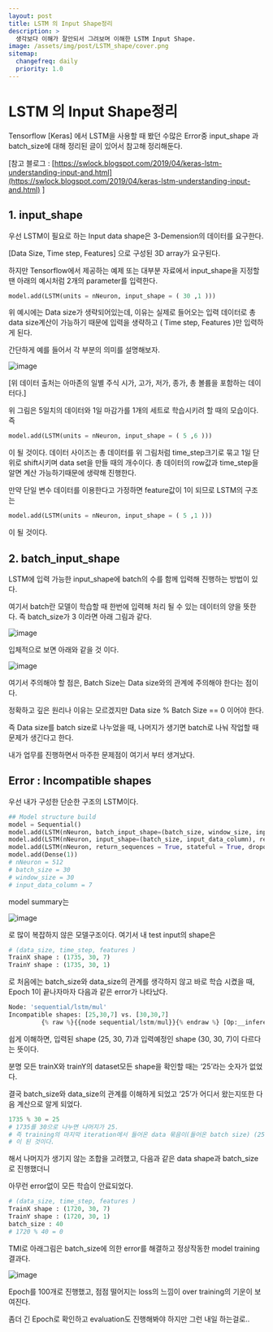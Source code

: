 ```yaml
---
layout: post
title: LSTM 의 Input Shape정리
description: >
  생각보다 이해가 잘안되서 그려보며 이해한 LSTM Input Shape.
image: /assets/img/post/LSTM_shape/cover.png
sitemap:
  changefreq: daily
  priority: 1.0
---
```


# LSTM 의 Input Shape정리

Tensorflow [Keras] 에서 LSTM을 사용할 때 봤던 수많은 Error중 input_shape 과 batch_size에 대해 정리된 글이 있어서 참고해 정리해둔다.

[참고 블로그 : [https://swlock.blogspot.com/2019/04/keras-lstm-understanding-input-and.html](https://swlock.blogspot.com/2019/04/keras-lstm-understanding-input-and.html) ]

## 1. input_shape

우선 LSTM이 필요로 하는 Input data shape은 3-Demension의 데이터를 요구한다.

[Data Size, Time step, Features] 으로 구성된 3D array가 요구된다.

하지만 Tensorflow에서 제공하는 예제 또는 대부분 자료에서 input_shape을 지정할 땐 아래의 예시처럼 2개의 parameter를 입력한다.

```python
model.add(LSTM(units = nNeuron, input_shape = ( 30 ,1 )))
```

위 예시에는 Data size가 생략되어있는데, 이유는 실제로 들어오는 입력 데이터로 총 data size계산이 가능하기 때문에 입력을 생략하고 ( Time step, Features )만 입력하게 된다.

간단하게 예를 들어서 각 부분의 의미를 설명해보자.

![image](../../assets/img/post/LSTM_shape/shape_structure_2.png)

[위 데이터 출처는 아마존의 일별 주식 시가, 고가, 저가, 종가, 총 볼륨을 포함하는 데이터다.]

위 그림은 5일치의 데이터와 1일 마감가를 1개의 세트로 학습시키려 할 때의 모습이다. 즉

```python
model.add(LSTM(units = nNeuron, input_shape = ( 5 ,6 )))
```

이 될 것이다. 데이터 사이즈는 총 데이터를 위 그림처럼 time_step크기로 묶고 1일 단위로 shift시키며 data set을 만들 때의 개수이다. 총 데이터의 row값과 time_step을 알면 계산 가능하기때문에 생략해 진행한다.

만약 단일 변수 데이터를 이용한다고 가정하면 feature값이 1이 되므로 LSTM의 구조는

```python
model.add(LSTM(units = nNeuron, input_shape = ( 5 ,1 )))
```

이 될 것이다.

## 2. batch_input_shape

LSTM에 입력 가능한 input_shape에 batch의 수를 함께 입력해 진행하는 방법이 있다.

여기서 batch란 모델이 학습할 때 한번에 입력해 처리 될 수 있는 데이터의 양을 뜻한다. 즉 batch_size가 3 이라면 아래 그림과 같다.

![image](../../assets/img/post/LSTM_shape/shape_structure_1.png)

입체적으로 보면 아래와 같을 것 이다.

![image](../../assets/img/post/LSTM_shape/shape_structure_3d.png)

여기서 주의해야 할 점은, Batch Size는 Data size와의 관계에 주의해야 한다는 점이다.

정확하고 깊은 원리나 이유는 모르겠지만 Data size % Batch Size == 0 이어야 한다.

즉 Data size를 batch size로 나누었을 때, 나머지가 생기면 batch로 나눠 작업할 때 문제가 생긴다고 한다.

내가 업무를 진행하면서 마주한 문제점이 여기서 부터 생겨났다.

## Error : Incompatible shapes

우선 내가 구성한 단순한 구조의 LSTM이다.

```python
## Model structure build
model = Sequential()
model.add(LSTM(nNeuron, batch_input_shape=(batch_size, window_size, input_data_column), return_sequences = True, stateful = True, dropout = dropout))
model.add(LSTM(nNeuron, input_shape=(batch_size, input_data_column), return_sequences = True, dropout = dropout))
model.add(LSTM(nNeuron, return_sequences = True, stateful = True, dropout = dropout))
model.add(Dense(1))
# nNeuron = 512
# batch_size = 30
# window_size = 30
# input_data_column = 7
```

model summary는

![image](../../assets/img/post/LSTM_shape/model_structure.png)

로 많이 복잡하지 않은 모델구조이다. 여기서 내 test input의 shape은

```python
# (data_size, time_step, features )
TrainX shape : (1735, 30, 7)
TrainY shape : (1735, 30, 1)
```

로 처음에는 batch_size와 data_size의 관계를 생각하지 않고 바로 학습 시켰을 때, Epoch 1이 끝나자마자 다음과 같은 error가 나타났다.

```python
Node: 'sequential/lstm/mul'
Incompatible shapes: [25,30,7] vs. [30,30,7]
         {% raw %}{{node sequential/lstm/mul}}{% endraw %} [Op:__inference_train_function_6923]
```

쉽게 이해하면, 입력된 shape (25, 30, 7)과 입력예정인 shape (30, 30, 7)이 다르다는 뜻이다.

분명 모든 trainX와 trainY의 dataset모든 shape을 확인할 때는 ‘25’라는 숫자가 없었다.

결국 batch_size와 data_size의 관계를 이해하게 되었고 ‘25’가 어디서 왔는지또한 다음 계산으로 알게 되었다.

```python
1735 % 30 = 25
# 1735를 30으로 나누면 나머지가 25.
# 즉 training의 마지막 iteration에서 들어온 data 묶음이(들어온 batch size) (25, 30, 7)
# 이 된 것이다.
```

해서 나머지가 생기지 않는 조합을 고려했고, 다음과 같은 data shape과 batch_size로 진행했더니

아무런 error없이 모든 학습이 안료되었다.

```python
# (data_size, time_step, features )
TrainX shape : (1720, 30, 7)
TrainY shape : (1720, 30, 1)
batch_size : 40
# 1720 % 40 = 0
```

TMI로 아래그림은 batch_size에 의한 error를 해결하고 정상작동한 model training 결과다.

![image](../../assets/img/post/LSTM_shape/result_loss.png)

Epoch를 100개로 진행했고, 점점 떨어지는 loss의 느낌이 over training의 기운이 보여진다.

좀더 긴 Epoch로 확인하고 evaluation도 진행해봐야 하지만 그런 내일 하는걸로..
